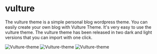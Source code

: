 # vulture
The vulture theme is a simple personal blog wordpress theme. You can easily create your own blog with Vulture Theme. It's very easy to use the vulture theme. The vulture theme has been released in two dark and light versions that you can import with one click.

<img src="http://abbaskhalaji.com/wp-content/uploads/2020/05/1_preview.jpg" alt="Vulture-theme">
<img src="http://abbaskhalaji.com/wp-content/uploads/2020/05/02_preview2.jpg" alt="Vulture-theme">
<img src="http://abbaskhalaji.com/wp-content/uploads/2020/05/01_preview1.jpg" alt="Vulture-theme">
